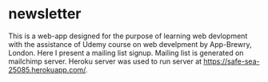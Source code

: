# newsletter
This is a web-app designed for the purpose of learning web devlopment with the assistance of Udemy course on web develpment by App-Brewry, London.
Here I present a mailing list signup. Mailing list is generated on mailchimp server.
Heroku server was used to run server at https://safe-sea-25085.herokuapp.com/.
